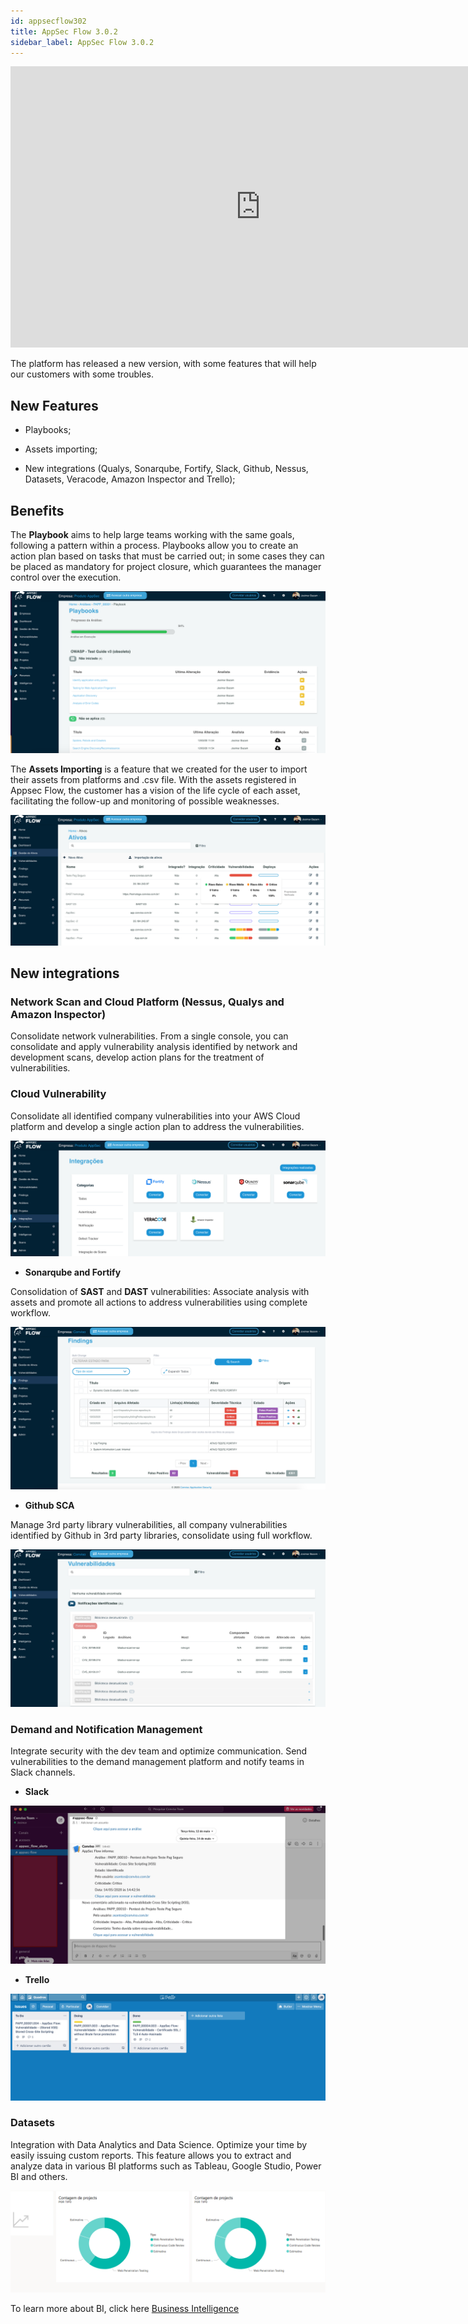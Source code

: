 ```yaml
---
id: appsecflow302
title: AppSec Flow 3.0.2
sidebar_label: AppSec Flow 3.0.2
---
```


<div style={{textAlign: 'center'}}>

<iframe width="800" height="450" src="https://www.youtube.com/embed/UGteZS-rRzs" title="YouTube video player" frameborder="0" allow="accelerometer; autoplay; clipboard-write; encrypted-media; gyroscope; picture-in-picture" allowfullscreen></iframe>

</div>

The platform has released a new version, with some features that will help our customers with some troubles.

## New Features

- Playbooks;

- Assets importing;

- New integrations (Qualys, Sonarqube, Fortify, Slack, Github, Nessus, Datasets, Veracode, Amazon Inspector and Trello);

## Benefits

The **Playbook** aims to help large teams working with the same goals, following a pattern within a process. Playbooks allow you to create an action plan based on tasks that must be carried out; in some cases they can be placed as mandatory for project closure, which guarantees the manager control over the execution.

<div style={{textAlign: 'center'}}>

![img](../../static/img/appsecflow302-img1.png)

</div>

The **Assets Importing** is a feature that we created for the user to import their assets from platforms and .csv file. With the assets registered in Appsec Flow, the customer has a vision of the life cycle of each asset, facilitating the follow-up and monitoring of possible weaknesses.

<div style={{textAlign: 'center'}}>

![img](../../static/img/appsecflow302-img2.png)

</div>

## New integrations

### Network Scan and Cloud Platform (Nessus, Qualys and Amazon Inspector)

Consolidate network vulnerabilities. From a single console, you can consolidate and apply vulnerability analysis identified by network and development scans, develop action plans for the treatment of vulnerabilities.

### Cloud Vulnerability

Consolidate all identified company vulnerabilities into your AWS Cloud platform and develop a single action plan to address the vulnerabilities.

<div style={{textAlign: 'center'}}>

![img](../../static/img/appsecflow302-img3.png)

</div>

- **Sonarqube and Fortify**

Consolidation of **SAST** and **DAST** vulnerabilities: Associate analysis with assets and promote all actions to address vulnerabilities using complete workflow.

<div style={{textAlign: 'center'}}>

![img](../../static/img/appsecflow302-img4.png)

</div>

- **Github SCA**

Manage 3rd party library vulnerabilities, all company vulnerabilities identified by Github in 3rd party libraries, consolidate using full workflow.

<div style={{textAlign: 'center'}}>

![img](../../static/img/appsecflow302-img5.png)

</div>

### Demand and Notification Management

Integrate security with the dev team and optimize communication. Send vulnerabilities to the demand management platform and notify teams in Slack channels.

- **Slack**

<div style={{textAlign: 'center'}}>

![img](../../static/img/appsecflow302-img6.png)

</div>

- **Trello**

<div style={{textAlign: 'center'}}>

![img](../../static/img/appsecflow302-img7.png)

</div>

### Datasets

Integration with Data Analytics and Data Science. Optimize your time by easily issuing custom reports. This feature allows you to extract and analyze data in various BI platforms such as Tableau, Google Studio, Power BI and others.

<div style={{textAlign: 'center'}}>

![img](../../static/img/appsecflow302-img8.png)

</div>

To learn more about BI, click here [Business Intelligence](../../integrations/datastudio/#!)
